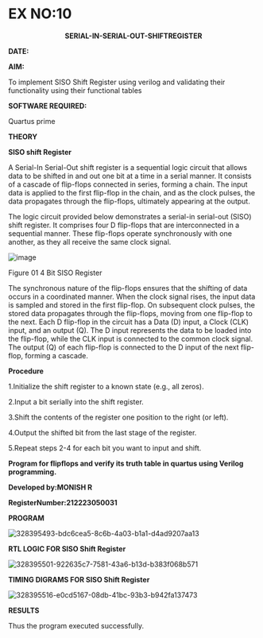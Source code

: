 # EX NO:10
<P align='center'> <b>SERIAL-IN-SERIAL-OUT-SHIFTREGISTER</b>

**DATE:**

**AIM:**

To implement  SISO Shift Register using verilog and validating their functionality using their functional tables

**SOFTWARE REQUIRED:**

Quartus prime

**THEORY**

**SISO shift Register**

A Serial-In Serial-Out shift register is a sequential logic circuit that allows data to be shifted in and out one bit at a time in a serial manner. It consists of a cascade of flip-flops connected in series, forming a chain. The input data is applied to the first flip-flop in the chain, and as the clock pulses, the data propagates through the flip-flops, ultimately appearing at the output.

The logic circuit provided below demonstrates a serial-in serial-out (SISO) shift register. It comprises four D flip-flops that are interconnected in a sequential manner. These flip-flops operate synchronously with one another, as they all receive the same clock signal.

![image](https://github.com/naavaneetha/SERIAL-IN-SERIAL-OUT-SHIFTREGISTER/assets/154305477/e81c4072-37f9-46c6-8145-566764b74c3a)

Figure 01 4 Bit SISO Register

The synchronous nature of the flip-flops ensures that the shifting of data occurs in a coordinated manner. When the clock signal rises, the input data is sampled and stored in the first flip-flop. On subsequent clock pulses, the stored data propagates through the flip-flops, moving from one flip-flop to the next.
Each D flip-flop in the circuit has a Data (D) input, a Clock (CLK) input, and an output (Q). The D input represents the data to be loaded into the flip-flop, while the CLK input is connected to the common clock signal. The output (Q) of each flip-flop is connected to the D input of the next flip-flop, forming a cascade.

**Procedure**

1.Initialize the shift register to a known state (e.g., all zeros).

2.Input a bit serially into the shift register.

3.Shift the contents of the register one position to the right (or left).

4.Output the shifted bit from the last stage of the register.

5.Repeat steps 2-4 for each bit you want to input and shift.

**Program for flipflops and verify its truth table in quartus using Verilog programming.**

**Developed by:MONISH R**

**RegisterNumber:212223050031**

**PROGRAM**

![328395493-bdc6cea5-8c6b-4a03-b1a1-d4ad9207aa13](https://github.com/monish1545/SERIAL-IN-SERIAL-OUT-SHIFTREGISTER/assets/166646660/3fb2ee71-e00e-43a4-be29-8bc7b10a9622)


**RTL LOGIC FOR SISO Shift Register**

![328395501-922635c7-7581-43a6-b13d-b383f068b571](https://github.com/monish1545/SERIAL-IN-SERIAL-OUT-SHIFTREGISTER/assets/166646660/7f32ff7a-f60d-4176-b264-3ec38d6706aa)


**TIMING DIGRAMS FOR SISO Shift Register**

![328395516-e0cd5167-08db-41bc-93b3-b942fa137473](https://github.com/monish1545/SERIAL-IN-SERIAL-OUT-SHIFTREGISTER/assets/166646660/7a9ce244-cb66-4356-b75c-97265406ad1d)


**RESULTS**

 Thus the program executed successfully.
